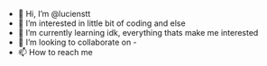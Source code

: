 - 👋 Hi, I’m @lucienstt
- 👀 I’m interested in little bit of coding and else
- 🌱 I’m currently learning idk, everything thats make me interested
- 💞️ I’m looking to collaborate on -
- 📫 How to reach me 

<!---
lucienstt/lucienstt is a ✨ special ✨ repository because its `README.md` (this file) appears on your GitHub profile.
You can click the Preview link to take a look at your changes.
--->
